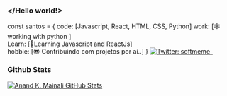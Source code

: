 ### </Hello world!>

const santos = {
   code:   [Javascript, React, HTML, CSS, Python]
   work:   [🕸️ working with python ]   
   Learn:  [🌴Learning Javascript and ReactJs]   
   hobbie: [😎 Contribuindo com projetos por aí..]
  }
 [![Twitter: softmeme_](https://twitter.com/softmeme_/status/1614833802936811520)](https://twitter.com/softmeme_)
 ### Github Stats

[![Anand K. Mainali GitHub Stats](https://github-readme-stats.vercel.app/api?username=anandmainali&show_icons=true&count_private=true)](https://github.com/anandmainali)
